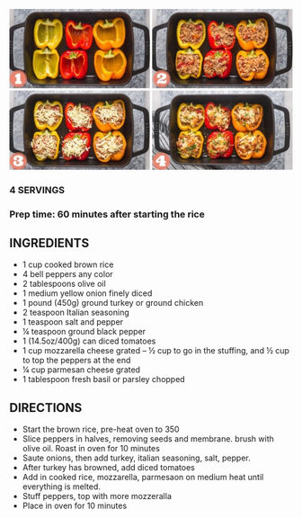 ![](/images/Italian-Stuffed-Peppers.jpg)

### 4 SERVINGS   
### Prep time: 60 minutes after starting the rice

## INGREDIENTS
- 1 cup cooked brown rice
- 4 bell peppers any color
- 2 tablespoons olive oil
- 1 medium yellow onion finely diced
- 1 pound (450g) ground turkey or ground chicken
- 2 teaspoon Italian seasoning
- 1 teaspoon salt and pepper
- ¼ teaspoon ground black pepper
- 1 (14.5oz/400g) can diced tomatoes
- 1 cup mozzarella cheese grated – ½ cup to go in the stuffing, and ½ cup to top the peppers at the end
- ¼ cup parmesan cheese grated
- 1 tablespoon fresh basil or parsley chopped

## DIRECTIONS
- Start the brown rice, pre-heat oven to 350
- Slice peppers in halves, removing seeds and membrane. brush with olive oil.  Roast in oven for 10 minutes
- Saute onions, then add turkey, italian seasoning, salt, pepper.
- After turkey has browned, add diced tomatoes
- Add in cooked rice, mozzarella, parmesaon on medium heat until everything is melted.
- Stuff peppers, top with more mozzeralla
- Place in oven for 10 minutes
